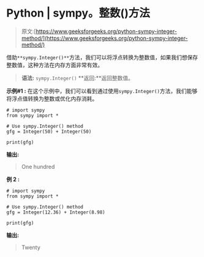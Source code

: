 # Python | sympy。整数()方法

> 原文:[https://www.geeksforgeeks.org/python-sympy-integer-method/](https://www.geeksforgeeks.org/python-sympy-integer-method/)

借助`**sympy.Integer()**`方法，我们可以将浮点转换为整数值，如果我们想保存整数值，这种方法在内存方面非常有效。

> **语法:** `sympy.Integer()`
> **返回:**返回整数值。

**示例#1 :**
在这个示例中，我们可以看到通过使用`sympy.Integer()`方法，我们能够将浮点值转换为整数或优化内存消耗。

```
# import sympy
from sympy import *

# Use sympy.Integer() method
gfg = Integer(50) + Integer(50)

print(gfg)
```

**输出:**

> One hundred

**例 2 :**

```
# import sympy
from sympy import *

# Use sympy.Integer() method
gfg = Integer(12.36) + Integer(8.98)

print(gfg)
```

**输出:**

> Twenty